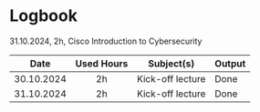 # Logbook
31.10.2024, 2h, Cisco Introduction to Cybersecurity 

| Date | Used Hours    | Subject(s)    | Output |
| :-----: | :---: | :---: | :--- |
| 30.10.2024 |  2h   | Kick-off lecture   | Done |
| 31.10.2024 |  2h   | Kick-off lecture   | Done |
